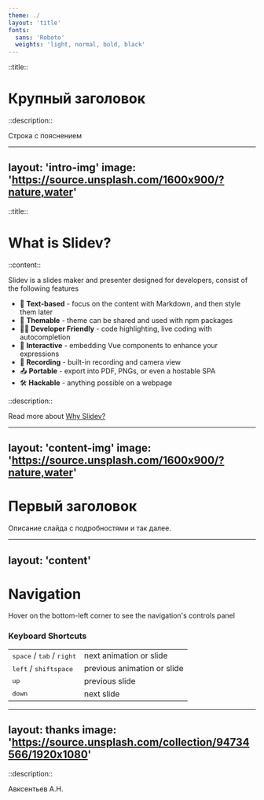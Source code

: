 ```yaml
---
theme: ./
layout: 'title'
fonts:
  sans: 'Roboto'
  weights: 'light, normal, bold, black'
---
```


::title::

# Крупный заголовок

::description::

Строка с пояснением

---
layout: 'intro-img'
image: 'https://source.unsplash.com/1600x900/?nature,water'
---

::title::

# What is Slidev?

::content::

Slidev is a slides maker and presenter designed for developers, consist of the following features

- 📝 **Text-based** - focus on the content with Markdown, and then style them later
- 🎨 **Themable** - theme can be shared and used with npm packages
- 🧑‍💻 **Developer Friendly** - code highlighting, live coding with autocompletion
- 🤹 **Interactive** - embedding Vue components to enhance your expressions
- 🎥 **Recording** - built-in recording and camera view
- 📤 **Portable** - export into PDF, PNGs, or even a hostable SPA
- 🛠 **Hackable** - anything possible on a webpage

::description::

Read more about [Why Slidev?](https://sli.dev/guide/why)

---
layout: 'content-img'
image: 'https://source.unsplash.com/1600x900/?nature,water'
---

# Первый заголовок

Описание слайда с подробностями и так далее.

---
layout: 'content'
---

# Navigation

Hover on the bottom-left corner to see the navigation's controls panel

### Keyboard Shortcuts

|                                                      |                             |
| ---------------------------------------------------- | --------------------------- |
| <kbd>space</kbd> / <kbd>tab</kbd> / <kbd>right</kbd> | next animation or slide     |
| <kbd>left</kbd> / <kbd>shift</kbd><kbd>space</kbd>   | previous animation or slide |
| <kbd>up</kbd>                                        | previous slide              |
| <kbd>down</kbd>                                      | next slide                  |

---
layout: thanks
image: 'https://source.unsplash.com/collection/94734566/1920x1080'
---

::description::

Авксентьев А.Н.


